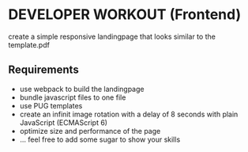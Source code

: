 # DEVELOPER WORKOUT (Frontend) #

create a simple responsive landingpage that looks similar to the template.pdf

## Requirements ##

- use webpack to build the landingpage
- bundle javascript files to one file
- use PUG templates
- create an infinit image rotation with a delay of 8 seconds with plain JavaScript (ECMAScript 6)
- optimize size and performance of the page
- ... feel free to add some sugar to show your skills